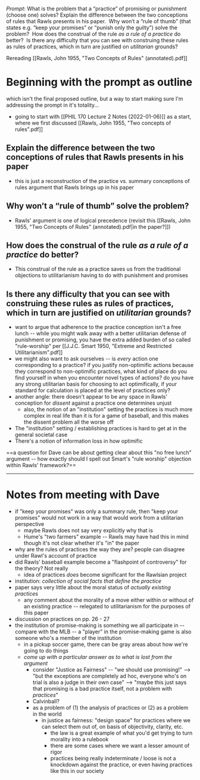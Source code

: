 *Prompt*: What is the problem that a “practice” of promising or punishment (choose one) solves? Explain the difference between the two conceptions of rules that Rawls presents in his paper.  Why won’t a “rule of thumb” (that states e.g. “keep your promises” or “punish only the guilty”) solve the problem?  How does the construal of the rule _as a rule of a practice_ do better?  Is there any difficulty that you can see with construing these rules as rules of practices, which in turn are justified on _utilitarian_ grounds?

Rereading [[Rawls, John 1955, "Two Concepts of Rules" (annotated).pdf]]

# Beginning with the prompt as outline
which isn't the final proposed outline, but a way to start making sure I'm addressing the prompt in it's totality...
- going to start with [[PHIL 170 Lecture 2 Notes (2022-01-06)]] as a start, where we first discussed [[Rawls, John 1955, "Two concepts of rules".pdf]]

## Explain the difference between the two conceptions of rules that Rawls presents in his paper
- this is just a reconstruction of the practice vs. summary conceptions of rules argument that Rawls brings up in his paper

## Why won’t a “rule of thumb” solve the problem?
- Rawls' argument is one of logical precedence (revisit this [[Rawls, John 1955, "Two Concepts of Rules" (annotated).pdf|in the paper?]])

## How does the construal of the rule _as a rule of a practice_ do better?
- This construal of the rule as a practice saves us from the traditional objections to utilitarianism having to do with punishment and promises

## Is there any difficulty that you can see with construing these rules as rules of practices, which in turn are justified on _utilitarian_ grounds?
- want to argue that adherence to the practice conception isn't a free lunch -- while you might walk away with a better utilitarian defense of punishment or promising, you have the extra added burden of so called "rule-worship" per [[J.J.C. Smart 1950, "Extreme and Restricted Utilitarianism".pdf]]
- we might also want to ask ourselves -- is *every* action one corresponding to a practice? if you justify non-optimific actions because they correspond to non-optimific practices, what kind of place do you find yourself in when you encounter novel types of actions? do you have any strong utilitarian basis for choosing to act optimifically, if your standard for calculation is placed at the level of practices only?
- another angle: there doesn't appear to be any space in Rawls' conception for *dissent* against a practice one determines unjust
	- also, the notion of an "institution" setting the practices is much more complex in real life than it is for a game of baseball, and this makes the dissent problem all the worse off
- The "institution" setting / establishing practices is hard to get at in the general societal case
- There's a notion of information loss in how optimific

==a question for Dave can be about getting clear about this "no free lunch" argument -- how exactly should I spell out Smart's "rule worship" objection within Rawls' framework?==
___
# Notes from meeting with Dave
- if "keep your promises" was only a summary rule, then "keep your promises" would not work in a way that would work from a utilitarian perspective
	- maybe Rawls does not say very explicitly why that is
	- Hume's "two farmers" example -- Rawls may have had this in mind though it's not clear whether it's "in" the paper
- why are the rules of practices the way they are? people can disagree under Rawl's account of practice
- did Rawls' baseball example become a "flashpoint of controversy" for the theory? Not really
	- idea of practices *does* become significant for the Rawlsian project
- institution: *collection of social facts that define the practice*
- paper says very little about the moral status of *actually existing practices*
	- any comment about the morality of a move either within or without of an existing practice -- relegated to utilitarianism for the purposes of this paper
- discussion on practices on pp. 26 - 27
- the institution of promise-making is something we all participate in -- compare with the MLB -- a "player" in the promise-making game is also someone who's a member of the institution
	- in a pickup soccer game, there can be gray areas about how we're going to do things
	- *come up with a particular answer as to what is lost from the argument*
		- consider "Justice as Fairness" -- "we should use promising!" --> "but the exceptions are completely ad hoc, everyone who's on trial is also a judge in their own case" --> "maybe this just says that promising is a bad practice itself, not a problem with *practices*"
		- Calvinball?
		- as a problem of (1) the analysis of practices or (2) as a problem in the world
			- in justice as fairness: "design space" for practices where we can select them out of, on basis of objectivity, clarity, etc.
				- the law is a great example of what you'd get trying to turn morality into a rulebook
				- there are some cases where we want a lesser amount of rigor
				- practices being really indeterminate / loose is not a knockdown against the practice, or even having practices like this in our society